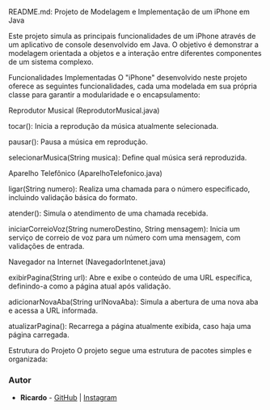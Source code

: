 README.md: Projeto de Modelagem e Implementação de um iPhone em Java

Este projeto simula as principais funcionalidades de um iPhone através de um aplicativo de console desenvolvido em Java. O objetivo é demonstrar a modelagem orientada a objetos e a interação entre diferentes componentes de um sistema complexo.

Funcionalidades Implementadas
O "iPhone" desenvolvido neste projeto oferece as seguintes funcionalidades, cada uma modelada em sua própria classe para garantir a modularidade e o encapsulamento:

Reprodutor Musical (ReprodutorMusical.java)

tocar(): Inicia a reprodução da música atualmente selecionada.

pausar(): Pausa a música em reprodução.

selecionarMusica(String musica): Define qual música será reproduzida.

Aparelho Telefônico (AparelhoTelefonico.java)

ligar(String numero): Realiza uma chamada para o número especificado, incluindo validação básica do formato.

atender(): Simula o atendimento de uma chamada recebida.

iniciarCorreioVoz(String numeroDestino, String mensagem): Inicia um serviço de correio de voz para um número com uma mensagem, com validações de entrada.

Navegador na Internet (NavegadorIntenet.java)

exibirPagina(String url): Abre e exibe o conteúdo de uma URL específica, definindo-a como a página atual após validação.

adicionarNovaAba(String urlNovaAba): Simula a abertura de uma nova aba e acessa a URL informada.

atualizarPagina(): Recarrega a página atualmente exibida, caso haja uma página carregada.

Estrutura do Projeto
O projeto segue uma estrutura de pacotes simples e organizada:

### Autor

* **Ricardo** - [GitHub](https://github.com/devRicarado1) | [Instagram](https://www.instagram.com/dev_ricardosilva1?igsh=d3J6aHQ1cDIxZWNm)
